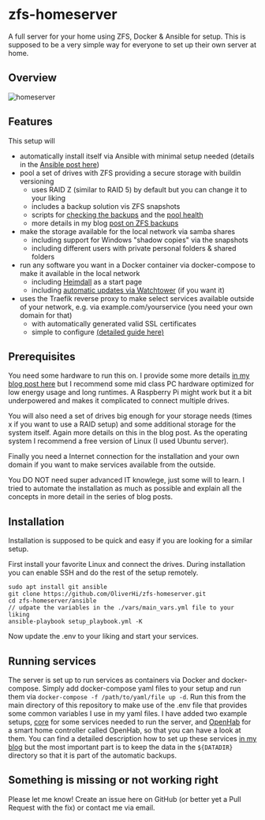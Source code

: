 # zfs-homeserver
A full server for your home using ZFS, Docker &amp; Ansible for setup.
This is supposed to be a very simple way for everyone to set up their own server at home.

## Overview
![homeserver](https://user-images.githubusercontent.com/9283757/133320832-d0ce6ca8-cc90-4f17-bb84-29a857386483.jpg)

## Features
This setup will
- automatically install itself via Ansible with minimal setup needed (details in the [Ansible post here](https://thesmarthomejourney.com/2021/09/06/home-server-basics-ansible/))
- pool a set of drives with ZFS providing a secure storage with buildin versioning
  - uses RAID Z (similar to RAID 5) by default but you can change it to your liking  
  - includes a backup solution vis ZFS snapshots
  - scripts for [checking the backups](https://thesmarthomejourney.com/2021/10/17/automatic-backup-check-zfs/) and the [pool health](https://thesmarthomejourney.com/wp-admin/post.php?post=1640&action=edit)
  - more details in my blog [post on ZFS backups](https://thesmarthomejourney.com/2021/09/12/home-server-zfs-backup/)
- make the storage available for the local network via samba shares 
  - including support for Windows "shadow copies" via the snapshots
  - including different users with private personal folders & shared folders
- run any software you want in a Docker container via docker-compose to make it available in the local network
  - including [Heimdall](https://heimdall.site/) as a start page
  - including [automatic updates via Watchtower](https://thesmarthomejourney.com/2021/03/01/watchtower-docker-auto-updates/) (if you want it)
- uses the Traefik reverse proxy to make select services available outside of your network, e.g. via example.com/yourservice (you need your own domain for that)
  - with automatically generated valid SSL certificates
  - simple to configure [(detailed guide here)](https://thesmarthomejourney.com/2021/11/08/traefik-1-reverse-proxy-setup/)

## Prerequisites
You need some hardware to run this on. I provide some more details [in my blog post here](https://thesmarthomejourney.com/2021/09/06/home-server-basics-ansible/) but I recommend some mid class PC hardware optimized for low energy usage and long runtimes. A Raspberry Pi might work but it a bit underpowered and makes it complicated to connect multiple drives. 

You will also need a set of drives big enough for your storage needs (times x if you want to use a RAID setup) and some additional storage for the system itself. Again more details on this in the blog post. As the operating system I recommend a free version of Linux (I used Ubuntu server).

Finally you need a Internet connection for the installation and your own domain if you want to make services available from the outside.

You DO NOT need super advanced IT knowlege, just some will to learn. I tried to automate the installation as much as possible and explain all the concepts in more detail in the series of blog posts.

## Installation
Installation is supposed to be quick and easy if you are looking for a similar setup.

First install your favorite Linux and connect the drives. During installation you can enable SSH and do the rest of the setup remotely.
```
sudo apt install git ansible
git clone https://github.com/OliverHi/zfs-homeserver.git
cd zfs-homeserver/ansible
// udpate the variables in the ./vars/main_vars.yml file to your liking 
ansible-playbook setup_playbook.yml -K
```
Now update the .env to your liking and start your services.

## Running services
The server is set up to run services as containers via Docker and docker-compose. Simply add docker-compose yaml files to your setup and run them via `docker-compose -f /path/to/yaml/file up -d`. Run this from the main directory of this repository to make use of the .env file that provides some common variables I use in my yaml files. I have added two example setups, [core](https://github.com/OliverHi/zfs-homeserver/tree/main/core) for some services needed to run the server, and [OpenHab](https://github.com/OliverHi/zfs-homeserver/tree/main/openhab) for a smart home controller called OpenHab, so that you can have a look at them.
You can find a detailed description how to set up these services [in my blog](https://thesmarthomejourney.com/2021/10/25/home-server-docker-compose/) but the most important part is to keep the data in the `${DATADIR}` directory so that it is part of the automatic backups.

## Something is missing or not working right
Please let me know! Create an issue here on GitHub (or better yet a Pull Request with the fix) or contact me via email.
